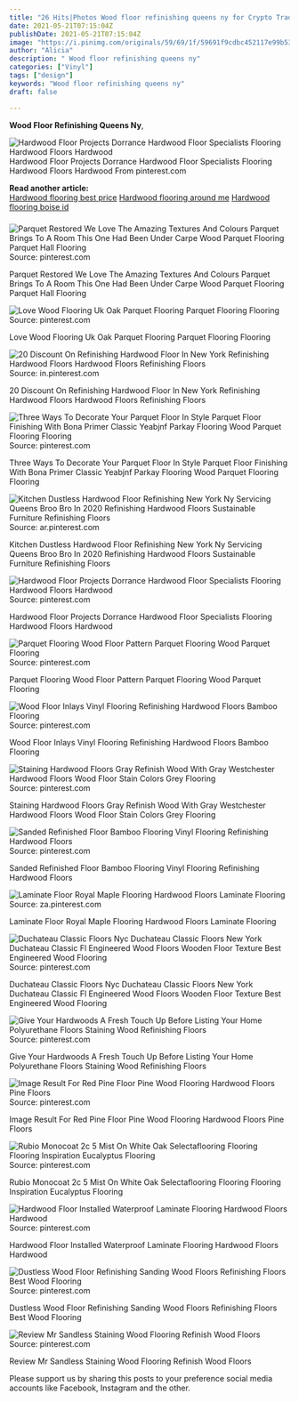 ```yaml
---
title: "26 Hits|Photos Wood floor refinishing queens ny for Crypto Trade"
date: 2021-05-21T07:15:04Z
publishDate: 2021-05-21T07:15:04Z
image: "https://i.pinimg.com/originals/59/69/1f/59691f9cdbc452117e99b53af7e67984.jpg"
author: "Alicia"
description: " Wood floor refinishing queens ny"
categories: ["Vinyl"]
tags: ["design"]
keywords: "Wood floor refinishing queens ny"
draft: false

---
```

<!-- Head tag Code -->
**Wood Floor Refinishing Queens Ny**, 

![Hardwood Floor Projects Dorrance Hardwood Floor Specialists Flooring Hardwood Floors Hardwood](https://i.pinimg.com/474x/a3/fe/a5/a3fea522e6bb97d142feb4f2d98288ec.jpg "Hardwood Floor Projects Dorrance Hardwood Floor Specialists Flooring Hardwood Floors Hardwood")
Hardwood Floor Projects Dorrance Hardwood Floor Specialists Flooring Hardwood Floors Hardwood From pinterest.com

**Read another article:**  
[Hardwood flooring best price](/hardwood-flooring-best-price/)
[Hardwood flooring around me](/hardwood-flooring-around-me/)
[Hardwood flooring boise id](/hardwood-flooring-boise-id/)




### 

 


![Parquet Restored We Love The Amazing Textures And Colours Parquet Brings To A Room This One Had Been Under Carpe Wood Parquet Flooring Parquet Hall Flooring](https://i.pinimg.com/originals/a7/87/20/a78720be1b141bb60739408e6ef5e9d6.jpg "Parquet Restored We Love The Amazing Textures And Colours Parquet Brings To A Room This One Had Been Under Carpe Wood Parquet Flooring Parquet Hall Flooring")
Source: pinterest.com

Parquet Restored We Love The Amazing Textures And Colours Parquet Brings To A Room This One Had Been Under Carpe Wood Parquet Flooring Parquet Hall Flooring  

![Love Wood Flooring Uk Oak Parquet Flooring Parquet Flooring Flooring](https://i.pinimg.com/originals/44/d0/d2/44d0d2afd0c1a2095222ebb935c0a1f0.jpg "Love Wood Flooring Uk Oak Parquet Flooring Parquet Flooring Flooring")
Source: pinterest.com

Love Wood Flooring Uk Oak Parquet Flooring Parquet Flooring Flooring  

![20 Discount On Refinishing Hardwood Floor In New York Refinishing Hardwood Floors Hardwood Floors Refinishing Floors](https://i.pinimg.com/736x/88/af/cf/88afcf9d9718e9ea5ba38240b4d41704.jpg "20 Discount On Refinishing Hardwood Floor In New York Refinishing Hardwood Floors Hardwood Floors Refinishing Floors")
Source: in.pinterest.com

20 Discount On Refinishing Hardwood Floor In New York Refinishing Hardwood Floors Hardwood Floors Refinishing Floors  

![Three Ways To Decorate Your Parquet Floor In Style Parquet Floor Finishing With Bona Primer Classic Yeabjnf Parkay Flooring Wood Parquet Flooring Flooring](https://i.pinimg.com/originals/1a/c5/59/1ac559fe8adbc6907af191dbb9c90c77.jpg "Three Ways To Decorate Your Parquet Floor In Style Parquet Floor Finishing With Bona Primer Classic Yeabjnf Parkay Flooring Wood Parquet Flooring Flooring")
Source: pinterest.com

Three Ways To Decorate Your Parquet Floor In Style Parquet Floor Finishing With Bona Primer Classic Yeabjnf Parkay Flooring Wood Parquet Flooring Flooring  

![Kitchen Dustless Hardwood Floor Refinishing New York Ny Servicing Queens Broo Bro In 2020 Refinishing Hardwood Floors Sustainable Furniture Refinishing Floors](https://i.pinimg.com/originals/d8/b1/ab/d8b1ab9933a6691278c2b5be25124b35.jpg "Kitchen Dustless Hardwood Floor Refinishing New York Ny Servicing Queens Broo Bro In 2020 Refinishing Hardwood Floors Sustainable Furniture Refinishing Floors")
Source: ar.pinterest.com

Kitchen Dustless Hardwood Floor Refinishing New York Ny Servicing Queens Broo Bro In 2020 Refinishing Hardwood Floors Sustainable Furniture Refinishing Floors  

![Hardwood Floor Projects Dorrance Hardwood Floor Specialists Flooring Hardwood Floors Hardwood](https://i.pinimg.com/474x/a3/fe/a5/a3fea522e6bb97d142feb4f2d98288ec.jpg "Hardwood Floor Projects Dorrance Hardwood Floor Specialists Flooring Hardwood Floors Hardwood")
Source: pinterest.com

Hardwood Floor Projects Dorrance Hardwood Floor Specialists Flooring Hardwood Floors Hardwood  

![Parquet Flooring Wood Floor Pattern Parquet Flooring Wood Parquet Flooring](https://i.pinimg.com/originals/20/a1/8c/20a18cba62e4732159e86cbf9f3ba0ba.jpg "Parquet Flooring Wood Floor Pattern Parquet Flooring Wood Parquet Flooring")
Source: pinterest.com

Parquet Flooring Wood Floor Pattern Parquet Flooring Wood Parquet Flooring  

![Wood Floor Inlays Vinyl Flooring Refinishing Hardwood Floors Bamboo Flooring](https://i.pinimg.com/originals/e6/65/a2/e665a2aaed8e6b31c3da464ec1442bfb.jpg "Wood Floor Inlays Vinyl Flooring Refinishing Hardwood Floors Bamboo Flooring")
Source: pinterest.com

Wood Floor Inlays Vinyl Flooring Refinishing Hardwood Floors Bamboo Flooring  

![Staining Hardwood Floors Gray Refinish Wood With Gray Westchester Hardwood Floors Wood Floor Stain Colors Grey Flooring](https://i.pinimg.com/originals/c8/75/d9/c875d9aabb2fcf388f241c7ff116f3f2.jpg "Staining Hardwood Floors Gray Refinish Wood With Gray Westchester Hardwood Floors Wood Floor Stain Colors Grey Flooring")
Source: pinterest.com

Staining Hardwood Floors Gray Refinish Wood With Gray Westchester Hardwood Floors Wood Floor Stain Colors Grey Flooring  

![Sanded Refinished Floor Bamboo Flooring Vinyl Flooring Refinishing Hardwood Floors](https://i.pinimg.com/originals/cc/56/cf/cc56cf0eecd0508beb37735bcffe751e.jpg "Sanded Refinished Floor Bamboo Flooring Vinyl Flooring Refinishing Hardwood Floors")
Source: pinterest.com

Sanded Refinished Floor Bamboo Flooring Vinyl Flooring Refinishing Hardwood Floors  

![Laminate Floor Royal Maple Flooring Hardwood Floors Laminate Flooring](https://i.pinimg.com/originals/ce/4a/ea/ce4aea75bfe2e17875b4bcf4f42fe821.jpg "Laminate Floor Royal Maple Flooring Hardwood Floors Laminate Flooring")
Source: za.pinterest.com

Laminate Floor Royal Maple Flooring Hardwood Floors Laminate Flooring  

![Duchateau Classic Floors Nyc Duchateau Classic Floors New York Duchateau Classic Fl Engineered Wood Floors Wooden Floor Texture Best Engineered Wood Flooring](https://i.pinimg.com/originals/ad/1c/d9/ad1cd96b106e441ff0b42964c688ae3d.png "Duchateau Classic Floors Nyc Duchateau Classic Floors New York Duchateau Classic Fl Engineered Wood Floors Wooden Floor Texture Best Engineered Wood Flooring")
Source: pinterest.com

Duchateau Classic Floors Nyc Duchateau Classic Floors New York Duchateau Classic Fl Engineered Wood Floors Wooden Floor Texture Best Engineered Wood Flooring  

![Give Your Hardwoods A Fresh Touch Up Before Listing Your Home Polyurethane Floors Staining Wood Refinishing Floors](https://i.pinimg.com/originals/f5/9b/be/f59bbe7e2534a27d7be07c8ea3c92288.jpg "Give Your Hardwoods A Fresh Touch Up Before Listing Your Home Polyurethane Floors Staining Wood Refinishing Floors")
Source: pinterest.com

Give Your Hardwoods A Fresh Touch Up Before Listing Your Home Polyurethane Floors Staining Wood Refinishing Floors  

![Image Result For Red Pine Floor Pine Wood Flooring Hardwood Floors Pine Floors](https://i.pinimg.com/originals/09/1b/c8/091bc8aafd4cfca2243c9797ca15cac1.jpg "Image Result For Red Pine Floor Pine Wood Flooring Hardwood Floors Pine Floors")
Source: pinterest.com

Image Result For Red Pine Floor Pine Wood Flooring Hardwood Floors Pine Floors  

![Rubio Monocoat 2c 5 Mist On White Oak Selectaflooring Flooring Flooring Inspiration Eucalyptus Flooring](https://i.pinimg.com/originals/24/54/82/2454825088407a82ca66261b85810958.jpg "Rubio Monocoat 2c 5 Mist On White Oak Selectaflooring Flooring Flooring Inspiration Eucalyptus Flooring")
Source: pinterest.com

Rubio Monocoat 2c 5 Mist On White Oak Selectaflooring Flooring Flooring Inspiration Eucalyptus Flooring  

![Hardwood Floor Installed Waterproof Laminate Flooring Hardwood Floors Hardwood](https://i.pinimg.com/originals/3e/e8/f9/3ee8f90ee832c3ceaa2c20620d9678f9.jpg "Hardwood Floor Installed Waterproof Laminate Flooring Hardwood Floors Hardwood")
Source: pinterest.com

Hardwood Floor Installed Waterproof Laminate Flooring Hardwood Floors Hardwood  

![Dustless Wood Floor Refinishing Sanding Wood Floors Refinishing Floors Best Wood Flooring](https://i.pinimg.com/736x/d2/1d/11/d21d11acc763776ffd8e08268f7ff6c6--hardwood-floor-refinishing-hardwood-floors.jpg "Dustless Wood Floor Refinishing Sanding Wood Floors Refinishing Floors Best Wood Flooring")
Source: pinterest.com

Dustless Wood Floor Refinishing Sanding Wood Floors Refinishing Floors Best Wood Flooring  

![Review Mr Sandless Staining Wood Flooring Refinish Wood Floors](https://i.pinimg.com/originals/59/69/1f/59691f9cdbc452117e99b53af7e67984.jpg "Review Mr Sandless Staining Wood Flooring Refinish Wood Floors")
Source: pinterest.com

Review Mr Sandless Staining Wood Flooring Refinish Wood Floors  

Please support us by sharing this posts to your preference social media accounts like Facebook, Instagram and the other.

